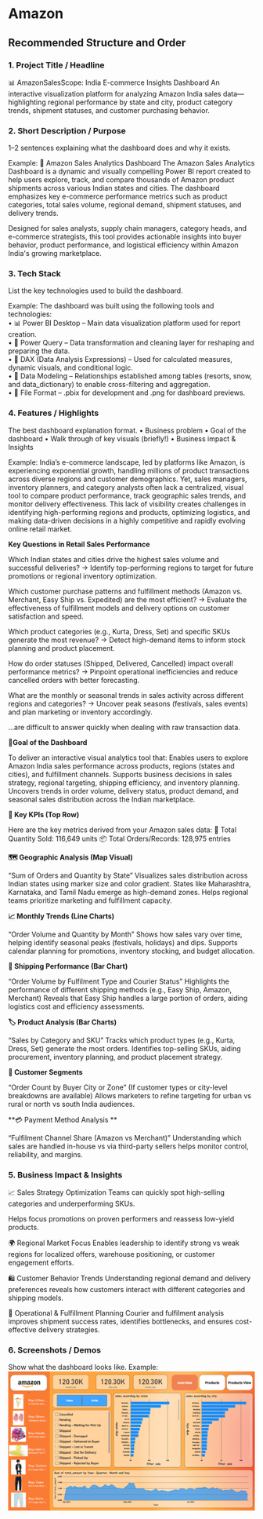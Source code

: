 # Amazon
## Recommended Structure and Order
### 1. Project Title / Headline
📊 AmazonSalesScope: India E-commerce Insights Dashboard
An interactive visualization platform for analyzing Amazon India sales data—highlighting regional performance by state and city, product category trends, shipment statuses, and customer purchasing behavior.

### 2.	Short Description / Purpose
1–2 sentences explaining what the dashboard does and why it exists.

Example:
🛒 Amazon Sales Analytics Dashboard
The Amazon Sales Analytics Dashboard is a dynamic and visually compelling Power BI report created to help users explore, track, and compare thousands of Amazon product shipments across various Indian states and cities. The dashboard emphasizes key e-commerce performance metrics such as product categories, total sales volume, regional demand, shipment statuses, and delivery trends.

Designed for sales analysts, supply chain managers, category heads, and e-commerce strategists, this tool provides actionable insights into buyer behavior, product performance, and logistical efficiency within Amazon India's growing marketplace.

### 3.	Tech Stack
List the key technologies used to build the dashboard.

Example:
The dashboard was built using the following tools and technologies:<br>
•	📊 Power BI Desktop – Main data visualization platform used for report creation.<br>
•	📂 Power Query – Data transformation and cleaning layer for reshaping and preparing the data.<br>
•	🧠 DAX (Data Analysis Expressions) – Used for calculated measures, dynamic visuals, and conditional logic.<br>
•	📝 Data Modeling – Relationships established among tables (resorts, snow, and data_dictionary) to enable cross-filtering and aggregation.<br>
•	📁 File Format – .pbix for development and .png for dashboard previews.


### 4.	Features / Highlights
The best dashboard explanation format. 
•	Business problem
•	Goal of the dashboard
•	Walk through of key visuals (briefly!)
•	Business impact & Insights

Example:
India’s e-commerce landscape, led by platforms like Amazon, is experiencing exponential growth, handling millions of product transactions across diverse regions and customer demographics. Yet, sales managers, inventory planners, and category analysts often lack a centralized, visual tool to compare product performance, track geographic sales trends, and monitor delivery effectiveness. This lack of visibility creates challenges in identifying high-performing regions and products, optimizing logistics, and making data-driven decisions in a highly competitive and rapidly evolving online retail market.

**Key Questions in Retail Sales Performance**

Which Indian states and cities drive the highest sales volume and successful deliveries?
→ Identify top-performing regions to target for future promotions or regional inventory optimization.

Which customer purchase patterns and fulfillment methods (Amazon vs. Merchant, Easy Ship vs. Expedited) are the most efficient?
→ Evaluate the effectiveness of fulfillment models and delivery options on customer satisfaction and speed.

Which product categories (e.g., Kurta, Dress, Set) and specific SKUs generate the most revenue?
→ Detect high-demand items to inform stock planning and product placement.

How do order statuses (Shipped, Delivered, Cancelled) impact overall performance metrics?
→ Pinpoint operational inefficiencies and reduce cancelled orders with better forecasting.

What are the monthly or seasonal trends in sales activity across different regions and categories?
→ Uncover peak seasons (festivals, sales events) and plan marketing or inventory accordingly.

…are difficult to answer quickly when dealing with raw transaction data.

**🎯Goal of the Dashboard**

To deliver an interactive visual analytics tool that:
Enables users to explore Amazon India sales performance across products, regions (states and cities), and fulfillment channels.
Supports business decisions in sales strategy, regional targeting, shipping efficiency, and inventory planning.
Uncovers trends in order volume, delivery status, product demand, and seasonal sales distribution across the Indian marketplace.

**🔑 Key KPIs (Top Row)**

Here are the key metrics derived from your Amazon sales data:
🧾 Total Quantity Sold: 116,649 units
📦 Total Orders/Records: 128,975 entries

**🗺️ Geographic Analysis (Map Visual)**

“Sum of Orders and Quantity by State”
Visualizes sales distribution across Indian states using marker size and color gradient.
States like Maharashtra, Karnataka, and Tamil Nadu emerge as high-demand zones.
Helps regional teams prioritize marketing and fulfillment capacity.

**📈 Monthly Trends (Line Charts)**

“Order Volume and Quantity by Month”
Shows how sales vary over time, helping identify seasonal peaks (festivals, holidays) and dips.
Supports calendar planning for promotions, inventory stocking, and budget allocation.

**🚚 Shipping Performance (Bar Chart)**

“Order Volume by Fulfilment Type and Courier Status”
Highlights the performance of different shipping methods (e.g., Easy Ship, Amazon, Merchant)
Reveals that Easy Ship handles a large portion of orders, aiding logistics cost and efficiency assessments.

**🏷️ Product Analysis (Bar Charts)**

“Sales by Category and SKU”
Tracks which product types (e.g., Kurta, Dress, Set) generate the most orders.
Identifies top-selling SKUs, aiding procurement, inventory planning, and product placement strategy.

**👥 Customer Segments**

“Order Count by Buyer City or Zone”
(If customer types or city-level breakdowns are available)
Allows marketers to refine targeting for urban vs rural or north vs south India audiences.

**💳 Payment Method Analysis **

“Fulfilment Channel Share (Amazon vs Merchant)”
Understanding which sales are handled in-house vs via third-party sellers helps monitor control, reliability, and margins.

### 5. Business Impact & Insights

📈 Sales Strategy Optimization
Teams can quickly spot high-selling categories and underperforming SKUs.

Helps focus promotions on proven performers and reassess low-yield products.

🌍 Regional Market Focus
Enables leadership to identify strong vs weak regions for localized offers, warehouse positioning, or customer engagement efforts.

🛍️ Customer Behavior Trends
Understanding regional demand and delivery preferences reveals how customers interact with different categories and shipping models.

🚛 Operational & Fulfillment Planning
Courier and fulfilment analysis improves shipment success rates, identifies bottlenecks, and ensures cost-effective delivery strategies.

### 6.	Screenshots / Demos
Show what the dashboard looks like.
Example: ![Dashboard Preview](https://github.com/GoondlaBalaji/Amazon/blob/main/Screenshot%202025-05-26%20154249.png)
